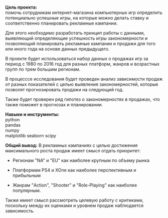 **Цель проекта:**  
помочь сотрудникам интернет-магазина компьютерных игр определить потенциально успешные игры, на которые можно делать ставку и соответственно планировать рекламные кампании.

Для этого необходимо разработать принцип работы с данными, выявляющий определяющие успешность игры закономерности и позволяющий планировать рекламные кампании и продажи для того или иного года на основе данных предыдущего.

В проекте будет использоваться набор данных о продажах игр за период с 1980 по 2016 год для разных платформ, жанров и возрастных групп по трем большим регионам.  

В процесссе исследования будет проведен анализ зависимости продаж от разных показателей с целью выявления закономерностей, которые позволят прогнозировать продажи на следующий год.  

Также будет проверен ряд гипотез о закономерностях в продажах, что также поможет в прогнозах и планировании.

**Навыки и инструменты:**  
python  
pandas  
numpy  
matplotlib
seaborn 
scipy 

**Общий вывод:**
В рекламных кампаниях с целью достижения максимального роста продаж имеет смысл отдать приоритет:

- Регионам "NA" и "EU"  как наиболее крупным по объему рынка

- Платформам PS4 и XOne как наиболее перспективным и прибыльным

- Жанрам "Action", "Shooter" и "Role-Playing" как наиболее популярным.

Также имеет смысл рассмотреть целевую работу с критиками, поскольку между их оценками и уровнем продаж наблюдается зависимость.
